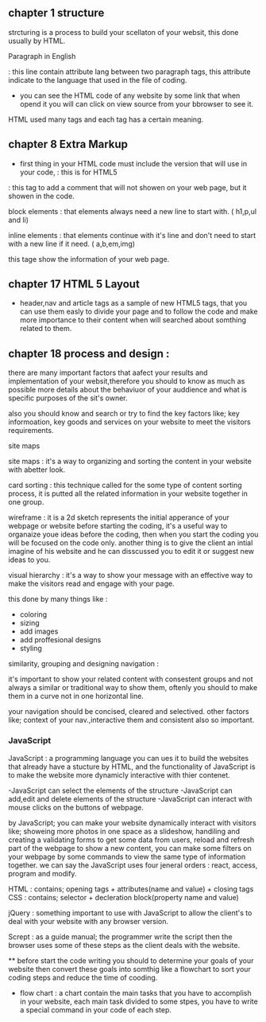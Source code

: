 ## chapter 1 structure

strcturing is a process to build your scellaton of your websit, this done usually by HTML.

<p lang="en-us">Paragraph in English</p> : this line contain attribute lang between two paragraph tags, this attribute indicate to the language that used in the file of coding.

- you can see the HTML code of any website by some link that when opend it you will can click on view source from your bbrowser to see it.

HTML used many tags and each tag has a certain meaning.

## chapter 8 Extra Markup

- first thing in your HTML code must include the version that will use in your code, <!DOCTYPE html> : this is for HTML5

<!--   -->  : this tag to add a comment that will not showen on your web page, but it showen in the code.

block elements : that elements always need a new line to start with. ( h1,p,ul and li)

inline elements : that elements continue with it's line and don't need to start with a new line if it need.
( a,b,em,img)

<meta> this tage show the information of your web page.

## chapter 17 HTML 5 Layout

- header,nav and article tags as a sample of new HTML5 tags, that you can use them easly to divide your page and to follow the code and make more importance to their content when will searched about somthing related to them.

## chapter 18 process and design :

there are many important factors that aafect your results and implementation of your websit,therefore you should to know as much as possible more details about the behaviuor of your auddience and what is specific purposes of the sit's owner.

also you should know and search or try to find the key factors like; key informoation, key goods and services on your website to meet the visitors requirements.

site maps 

site maps : it's a way to organizing and sorting the content in your website with abetter look.

card sorting : this technique called for the some type of content sorting process, it is putted all the related information in your website together in one group.

wireframe : it is a 2d sketch represents the initial apperance of your webpage or website before starting the coding, it's a useful way to organaize youe ideas before the coding, then when you start the coding you will be focused on the code only.
another thing is to give the client an intial imagine of his website and he can disscussed you to edit it or suggest new ideas to you.

visual hierarchy : it's a way to show your message with an effective way to make the visitors read and engage with your page.

this done by many things like :
- coloring
- sizing
- add images
- add proffesional designs
- styling

similarity, grouping and designing navigation :

it's important to show your related content with consestent groups and not always a similar or traditional way to show them, oftenly you should to make them in a curve not in one horizontal line.

your navigation should be concised, cleared and selectived.
other factors like; context of your nav.,interactive them and consistent also so important.





### JavaScript

JavaScript : a programming language you can ues it to build the websites that already have a stucture by HTML, and the functionality of JavaScript is to make the website more dynamicly interactive with thier contenet.


-JavaScript can select the elements of the structure
-JavaScript can add,edit and delete elements of the structure
-JavaScript can interact with mouse clicks on the buttons of webpage.

by JavaScript; you can make your website dynamically interact with visitors like; showeing more photos in one space as a slideshow, handiling and creating a validating forms to get some data from users, reload and refresh part of the webpage to show a new content, you can make some filters on your webpage by some commands to view the same type of information together. 
we can say the JavaScript uses four jeneral orders : react, access, program and modify.

HTML : contains; opening tags + attributes(name and value) + closing tags
CSS : contains; selector + decleration block(property name and value)

jQuery : something important to use with JavaScript to allow the client's to deal with your website with any browser version.

Scrept : as a guide manual; the programmer write the script then the browser uses some of these steps as the client deals with the website.

** before start the code writing you should to determine your goals of your website then convert these goals into somthig like a flowchart to sort your coding steps and reduce the time of cooding.

- flow chart : a chart contain the main tasks that you have to accomplish in your website, each main task divided to some stpes, you have to write a special command in your code of each step.

